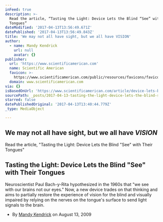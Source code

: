 ```yaml
---
inFeed: true
description: >-
  Read the article, “Tasting the Light: Device Lets the Blind “See” with Their
  Tongues”
dateModified: '2017-04-13T13:56:49.671Z'
datePublished: '2017-04-13T13:56:49.843Z'
title: 'We may not all have sight, but we all have VISION'
author:
  - name: Mandy Kendrick
    url: null
    avatar: {}
publisher:
  url: 'https://www.scientificamerican.com'
  name: Scientific American
  favicon: >-
    https://www.scientificamerican.com/public/resources/favicons/favicon-2bdc20b6b8b461ae319099c48d4f62d0.ico
  domain: www.scientificamerican.com
via: {}
isBasedOnUrl: 'https://www.scientificamerican.com/article/device-lets-blind-see-with-tongues/'
sourcePath: _posts/2017-04-13-tasting-the-light-device-lets-the-blind-see-with-their-to.md
starred: false
datePublishedOriginal: '2017-04-13T13:40:44.779Z'
_type: MediaObject

---
```

## We may not all have sight, but we all have _VISION_

Read the article, "Tasting the Light: Device Lets the Blind "See" with Their Tongues"

<article style=""><h1>Tasting the Light: Device Lets the Blind "See" with Their Tongues</h1><p>Neuroscientist Paul Bach-y-Rita hypothesized in the 1960s that "we see with our brains not our eyes." Now, a new device trades on that thinking and aims to partially restore the experience of vision for the blind and visually impaired by relying on the nerves on the tongue's surface to send light signals to the brain.</p></article>

* By [Mandy Kendrick][0] on August 13, 2009

[0]: https://www.scientificamerican.com/author/mandy-kendrick/